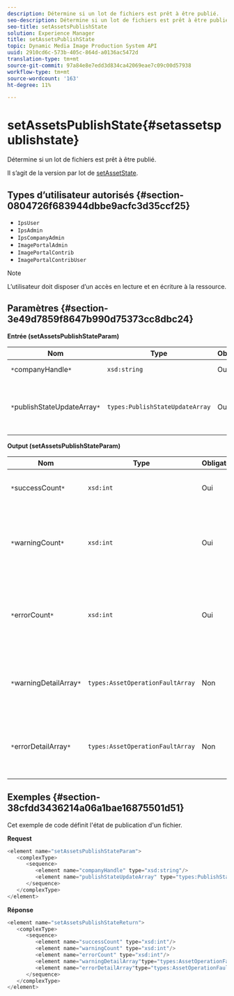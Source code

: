 ```yaml
---
description: Détermine si un lot de fichiers est prêt à être publié.
seo-description: Détermine si un lot de fichiers est prêt à être publié.
seo-title: setAssetsPublishState
solution: Experience Manager
title: setAssetsPublishState
topic: Dynamic Media Image Production System API
uuid: 2910cd6c-573b-405c-864d-a0136ac5472d
translation-type: tm+mt
source-git-commit: 97a84e8e7edd3d834ca42069eae7c09c00d57938
workflow-type: tm+mt
source-wordcount: '163'
ht-degree: 11%

---
```



# setAssetsPublishState{#setassetspublishstate}

Détermine si un lot de fichiers est prêt à être publié.

Il s’agit de la version par lot de [setAssetState](../../../operations/c-operations-intro/c-methods/r-set-asset-publish-state.md#reference-9efc2eeea42348e0b1d5f3d1005c6563).

## Types d’utilisateur autorisés {#section-0804726f683944dbbe9acfc3d35ccf25}

* `IpsUser`
* `IpsAdmin`
* `IpsCompanyAdmin`
* `ImagePortalAdmin`
* `ImagePortalContrib`
* `ImagePortalContribUser`

>[!NOTE]
>
>L’utilisateur doit disposer d’un accès en lecture et en écriture à la ressource.

## Paramètres {#section-3e49d7859f8647b990d75373cc8dbc24}

**Entrée (setAssetsPublishStateParam)**

| Nom | Type | Obligatoire | Description |
|---|---|---|---|
| `*`companyHandle`*` | `xsd:string` | Oui | Poignée de société. |
| `*`publishStateUpdateArray`*` | `types:PublishStateUpdateArray` | Oui | Tableau des valeurs d’état de publication pour les ressources. |

**Output (setAssetsPublishStateParam)**

| Nom | Type | Obligatoire | Description |
|---|---|---|---|
| `*`successCount`*` | `xsd:int` | Oui | Nombre de ressources mises à jour avec succès. |
| `*`warningCount`*` | `xsd:int` | Oui | Nombre de fichiers qui ont généré un avertissement lorsque l’opération tentait de les mettre à jour. |
| `*`errorCount`*` | `xsd:int` | Oui | Nombre de fichiers qui ont généré une erreur lorsque l’opération a tenté de les supprimer. |
| `*`warningDetailArray`*` | `types:AssetOperationFaultArray` | Non | Détails associés aux mises à jour de la ressource qui ont généré un avertissement. |
| `*`errorDetailArray`*` | `types:AssetOperationFaultArray` | Non | Détails associés aux mises à jour de la ressource qui ont généré une erreur. |

## Exemples {#section-38cfdd3436214a06a1bae16875501d51}

Cet exemple de code définit l&#39;état de publication d&#39;un fichier.

**Request**

```java
<element name="setAssetsPublishStateParam">
   <complexType>
      <sequence>
         <element name="companyHandle" type="xsd:string"/>
         <element name="publishStateUpdateArray" type="types:PublishStateUpdateArray"/>
      </sequence>
   </complexType>
</element>
```

**Réponse**

```java
<element name="setAssetsPublishStateReturn">
   <complexType>
      <sequence>
         <element name="successCount" type="xsd:int"/>
         <element name="warningCount" type="xsd:int"/>
         <element name="errorCount" type="xsd:int"/>
         <element name="warningDetailArray"type="types:AssetOperationFaultArray" minOccurs="0"/>
         <element name="errorDetailArray"type="types:AssetOperationFaultArray" minOccurs="0"/>
      </sequence>
   </complexType>
</element>
```

